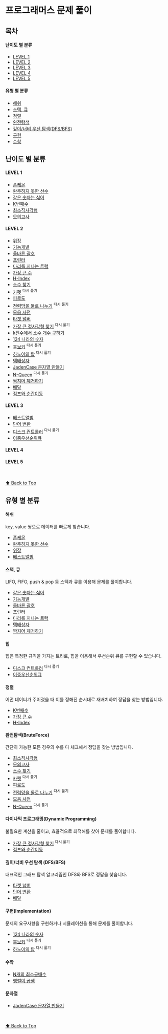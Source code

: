 # 프로그래머스 문제 풀이

## 목차

#### 난이도 별 분류

- [LEVEL 1](#level-1)
- [LEVEL 2](#level-2)
- [LEVEL 3](#level-3)
- [LEVEL 4](#level-4)
- [LEVEL 5](#level-5)

#### 유형 별 분류

- [해쉬](#해쉬)
- [스택, 큐](#스택-큐)
- [정렬](#정렬)
- [완전탐색](#완전탐색bruteforce)
- [깊이/너비 우선 탐색(DFS/BFS)](#깊이너비-우선-탐색-dfsbfs)
- [구현](#구현implementation)
- [수학](#수학)

## 난이도 별 분류

#### LEVEL 1

- [폰케몬](./Level1/폰켓몬/problem.md)
- [완주하지 못한 선수](./Level1/완주하지%20못한%20선수/problem.md)
- [같은 숫자는 싫어](./Level1/같은%20숫자는%20싫어/problem.md)
- [K번째수](./Level1/K번째수/problem.md)
- [최소직사각형](./Level1/최소직사각형/problem.md)
- [모의고사](./Level1/모의고사/problem.md)

#### LEVEL 2

- [위장](./Level2/위장/problem.md)
- [기능개발](./Level2/기능개발/problem.md)
- [올바른 괄호](./Level2/올바른%20괄호/problem.md)
- [프린터](./Level2/프린터/problem.md)
- [다리를 지나는 트럭](./Level2/다리를%20지나는%20트럭/problem.md)
- [가장 큰 수](./Level2/가장%20큰%20수/problem.md)
- [H-Index](./Level2/H-Index/problem.md)
- [소수 찾기](./Level2/소수%20찾기/problem.md)
- [카펫](./Level2/카펫/problem.md) <sup>다시 풀기</sup>
- [피로도](./Level2/피로도/problem.md)
- [전력망을 둘로 나누기](./Level2/전력망을%20둘로%20나누기/problem.md) <sup>다시 풀기</sup>
- [모음 사전](./Level2/모음%20사전/problem.md)
- [타겟 넘버](./Level2/타겟%20넘버/problem.md)
- [가장 큰 정사각형 찾기](./Level2/가장%20큰%20정사각형%20찾기/problem.md) <sup>다시 풀기</sup>
- [k진수에서 소수 개수 구하기](./Level2/k진수에서%20소수%20개수%20구하기/problem.md)
- [124 나라의 숫자](./Level2/124%20나라의%20숫자/problem.md)
- [후보키](./Level2/후보키/problem.md) <sup>다시 풀기</sup>
- [하노이의 탑](./Level2/하노이의%20탑/problem.md) <sup>다시 풀기</sup>
- [택배상자](./Level2/택배상자/problem.md)
- [JadenCase 문자열 만들기](./Level2/JadenCase%20문자열%20만들기/problem.md)
- [N-Queen](./Level2/N-Queen/problem.md) <sup>다시 풀기</sup>
- [짝지어 제거하기](./Level2/짝지어%20제거하기/problem.md)
- [배달](./Level2/배달/problem.md)
- [점프와 순간이동](./Level2/점프와%20순간이동/problem.md)

#### LEVEL 3

- [베스트앨범](./Level3/베스트앨범/problem.md)
- [단어 변환](./Level3/단어%20변환/problem.md)
- [디스크 컨트롤러](./Level3/더%20맵게/problem.md) <sup>다시 풀기</sup>
- [이중우선순위큐](./Level3/이중우선순위큐/problem.md)

#### LEVEL 4

#### LEVEL 5

<br />

[⬆ Back to Top](#목차)
<br />

## 유형 별 분류

#### 해쉬

key, value 쌍으로 데이터를 빠르게 찾습니다.

- [폰케몬](./Level1/폰켓몬/problem.md)
- [완주하지 못한 선수](./Level1/완주하지%20못한%20선수/problem.md)
- [위장](./Level2/위장/problem.md)
- [베스트앨범](./Level3/베스트앨범/problem.md)

#### 스택, 큐

LIFO, FIFO, push & pop 등 스택과 큐를 이용해 문제를 풀이합니다.

- [같은 숫자는 싫어](./Level1/같은%20숫자는%20싫어/problem.md)
- [기능개발](./Level2/기능개발/problem.md)
- [올바른 괄호](./Level2/올바른%20괄호/problem.md)
- [프린터](./Level2/프린터/problem.md)
- [다리를 지나는 트럭](./Level2/다리를%20지나는%20트럭/problem.md)
- [택배상자](./Level2/택배상자/problem.md)
- [짝지어 제거하기](./Level2/짝지어%20제거하기/problem.md)

#### 힙

힙은 특정한 규칙을 가지는 트리로, 힙을 이용해서 우선순위 큐를 구현할 수 있습니다.

- [디스크 컨트롤러](./Level3/더%20맵게/problem.md) <sup>다시 풀기</sup>
- [이중우선순위큐](./Level3/이중우선순위큐/problem.md)

#### 정렬

어떤 데이터가 주어졌을 때 이를 정해진 순서대로 재배치하여 정답을 찾는 방법입니다.

- [K번째수](./Level1/K번째수/problem.md)
- [가장 큰 수](./Level2/가장%20큰%20수/problem.md)
- [H-Index](./Level2/H-Index/problem.md)

#### 완전탐색(BruteForce)

간단히 가능한 모든 경우의 수를 다 체크해서 정답을 찾는 방법입니다.

- [최소직사각형](./Level1/최소직사각형/problem.md)
- [모의고사](./Level1/모의고사/problem.md)
- [소수 찾기](./Level2/소수%20찾기/problem.md)
- [카펫](./Level2/카펫/problem.md) <sup>다시 풀기</sup>
- [피로도](./Level2/피로도/problem.md)
- [전력망을 둘로 나누기](./Level2/전력망을%20둘로%20나누기/problem.md) <sup>다시 풀기</sup>
- [모음 사전](./Level2/모음%20사전/problem.md)
- [N-Queen](./Level2/N-Queen/problem.md) <sup>다시 풀기</sup>

#### 다이나믹 프로그래밍(Dynamic Programming)

불필요한 계산을 줄이고, 효율적으로 최적해를 찾아 문제를 풀이합니다.

- [가장 큰 정사각형 찾기](./Level2/가장%20큰%20정사각형%20찾기/problem.md) <sup>다시 풀기</sup>
- [점프와 순간이동](./Level2/점프와%20순간이동/problem.md)

#### 깊이/너비 우선 탐색 (DFS/BFS)

대표적인 그래프 탐색 알고리즘인 DFS와 BFS로 정답을 찾습니다.

- [타겟 넘버](./Level2/타겟%20넘버/problem.md)
- [단어 변환](./Level3/단어%20변환/problem.md)
- [배달](./Level2/배달/problem.md)

#### 구현(Implementation)

문제의 요구사항을 구현하거나 시뮬레이션을 통해 문제를 풀이합니다.

- [124 나라의 숫자](./Level2/124%20나라의%20숫자/problem.md)
- [후보키](./Level2/후보키/problem.md) <sup>다시 풀기</sup>
- [하노이의 탑](./Level2/하노이의%20탑/problem.md) <sup>다시 풀기</sup>

#### 수학

- [N개의 최소공배수](./Level2/N개의%20최소공배수/problem.md)
- [행렬이 곱셈](./Level2/행렬의%20곱셈/problem.md)

#### 문자열

- [JadenCase 문자열 만들기](./Level2/JadenCase%20문자열%20만들기/problem.md)

<br />

[⬆ Back to Top](#목차)
<br />
